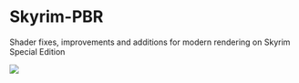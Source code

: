 # Skyrim-PBR
Shader fixes, improvements and additions for modern rendering on Skyrim Special Edition

<img src=https://live.staticflickr.com/65535/49990186912_d8aed2dffa_k.jpg></img>
